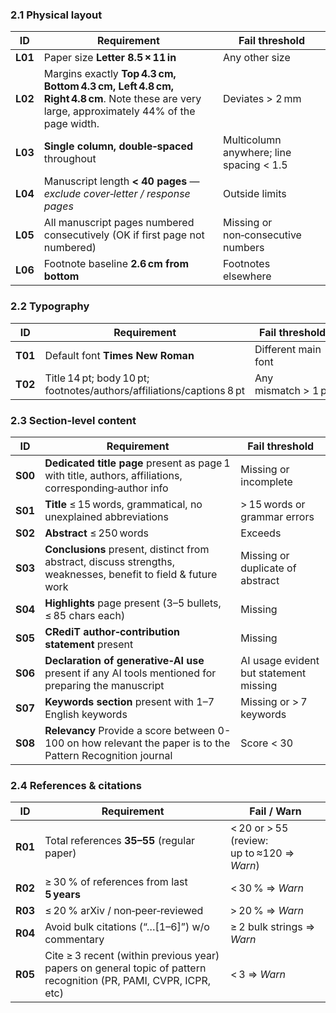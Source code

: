 ### 2.1 Physical layout

| ID      | Requirement                                                                                     | Fail threshold                           |
| ------- | ----------------------------------------------------------------------------------------------- | ---------------------------------------- |
| **L01** | Paper size **Letter 8.5 × 11 in**                                                               | Any other size                           |
| **L02** | Margins exactly **Top 4.3 cm, Bottom 4.3 cm, Left 4.8 cm, Right 4.8 cm**. Note these are very large, approximately 44% of the page width.                     | Deviates > 2 mm                          |
| **L03** | **Single column, double‑spaced** throughout                                                     | Multicolumn anywhere; line spacing < 1.5 |
| **L04** | Manuscript length **< 40 pages** — *exclude cover‑letter / response pages* | Outside limits                           |
| **L05** | All manuscript pages numbered consecutively (OK if first page not numbered)                                                     | Missing or non‑consecutive numbers       |
| **L06** | Footnote baseline **2.6 cm from bottom**                                                        | Footnotes elsewhere                      |

### 2.2 Typography

| ID      | Requirement                                                           | Fail threshold      |
| ------- | --------------------------------------------------------------------- | ------------------- |
| **T01** | Default font **Times New Roman**                                      | Different main font |
| **T02** | Title 14 pt; body 10 pt; footnotes/authors/affiliations/captions 8 pt | Any mismatch > 1 pt |

### 2.3 Section‑level content

| ID      | Requirement                                                                                                    | Fail threshold                         |
| ------- | -------------------------------------------------------------------------------------------------------------- | -------------------------------------- |
| **S00** | **Dedicated title page** present as page 1 with title, authors, affiliations, corresponding‑author info        | Missing or incomplete                  |
| **S01** | **Title** ≤ 15 words, grammatical, no unexplained abbreviations                                                | > 15 words or grammar errors           |
| **S02** | **Abstract** ≤ 250 words                                                                                       | Exceeds                                |
| **S03** | **Conclusions** present, distinct from abstract, discuss strengths, weaknesses, benefit to field & future work | Missing or duplicate of abstract       |
| **S04** | **Highlights** page present (3–5 bullets, ≤ 85 chars each)                                                     | Missing                                |
| **S05** | **CRediT author‑contribution statement** present                                                               | Missing                                |
| **S06** | **Declaration of generative‑AI use** present if any AI tools mentioned for preparing the manuscript                                         | AI usage evident but statement missing |
| **S07** | **Keywords section** present with 1–7 English keywords                                                         | Missing or > 7 keywords                |
| **S08** | **Relevancy** Provide a score between 0-100 on how relevant the paper is to the Pattern Recognition journal                                                         | Score < 30                |

### 2.4 References & citations

| ID      | Requirement                                    | Fail / Warn                                |
| ------- | ---------------------------------------------- | ------------------------------------------ |
| **R01** | Total references **35–55** (regular paper)     | < 20 or > 55 (review: up to ≈120 ⇒ *Warn*) |
| **R02** | ≥ 30 % of references from last **5 years**     | < 30 % ⇒ *Warn*                            |
| **R03** | ≤ 20 % arXiv / non‑peer‑reviewed               | > 20 % ⇒ *Warn*                            |
| **R04** | Avoid bulk citations (“…[1–6]”) w/o commentary | ≥ 2 bulk strings ⇒ *Warn*                  |
| **R05** | Cite ≥ 3 recent (within previous year) papers on general topic of pattern recognition (PR, PAMI, CVPR, ICPR, etc)     | < 3 ⇒ *Warn*                               |
